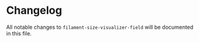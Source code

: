 # Changelog

All notable changes to `filament-size-visualizer-field` will be documented in this file.
